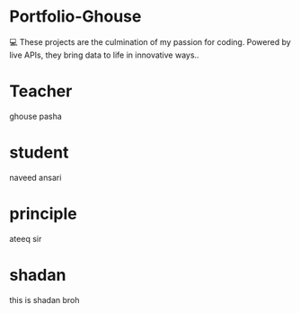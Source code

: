 # Portfolio-Ghouse
💻 These projects are the culmination of my passion for coding. Powered by live APIs, they bring data to life in innovative ways..
# Teacher
ghouse pasha 
# student 
naveed ansari 
# principle
ateeq sir 
# shadan
this is shadan broh